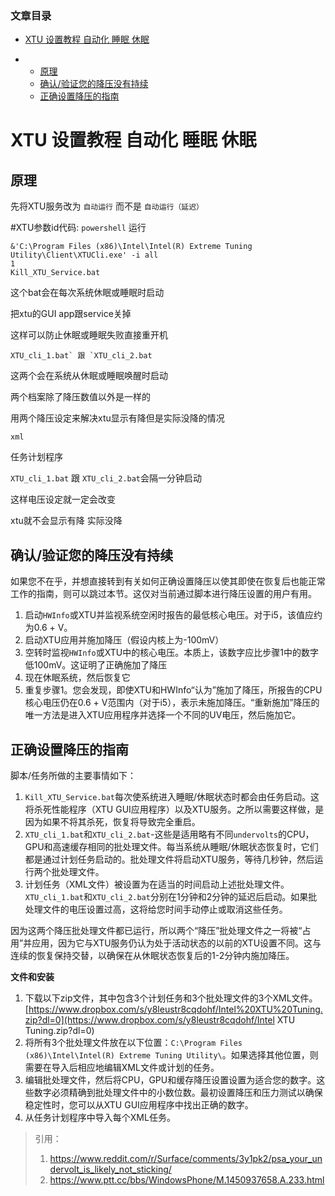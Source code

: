 ### 文章目录

- [XTU 设置教程 自动化 睡眠 休眠](https://blog.csdn.net/qq_43041976/article/details/104087965#XTU_____2)

- - [原理](https://blog.csdn.net/qq_43041976/article/details/104087965#_3)
  - [确认/验证您的降压没有持续](https://blog.csdn.net/qq_43041976/article/details/104087965#_38)
  - [正确设置降压的指南](https://blog.csdn.net/qq_43041976/article/details/104087965#_48)



# XTU 设置教程 自动化 睡眠 休眠

## 原理

先将XTU服务改为 `自动运行` 而不是 `自动运行（延迟）`

\#XTU参数id代码: `powershell` 运行

```shell
&'C:\Program Files (x86)\Intel\Intel(R) Extreme Tuning Utility\Client\XTUCli.exe' -i all
1
Kill_XTU_Service.bat
```

这个bat会在每次系统休眠或睡眠时启动

把xtu的GUI app跟service关掉

这样可以防止休眠或睡眠失败直接重开机

```
XTU_cli_1.bat` 跟 `XTU_cli_2.bat
```

这两个会在系统从休眠或睡眠唤醒时启动

两个档案除了降压数值以外是一样的

用两个降压设定来解决xtu显示有降但是实际没降的情况

`xml`

任务计划程序

`XTU_cli_1.bat` 跟 `XTU_cli_2.bat`会隔一分钟启动

这样电压设定就一定会改变

xtu就不会显示有降 实际没降

## 确认/验证您的降压没有持续

如果您不在乎，并想直接转到有关如何正确设置降压以使其即使在恢复后也能正常工作的指南，则可以跳过本节。这仅对当前通过脚本进行降压设置的用户有用。

1. 启动`HWInfo`或XTU并监视系统空闲时报告的最低核心电压。对于i5，该值应约为0.6 + V。
2. 启动XTU应用并施加降压（假设内核上为-100mV）
3. 空转时监视`HWInfo`或XTU中的核心电压。本质上，该数字应比步骤1中的数字低100mV。这证明了正确施加了降压
4. 现在休眠系统，然后恢复它
5. 重复步骤1。您会发现，即使XTU和HWInfo“认为”施加了降压，所报告的CPU核心电压仍在0.6 + V范围内（对于i5），表示未施加降压。“重新施加”降压的唯一方法是进入XTU应用程序并选择一个不同的UV电压，然后施加它。

## 正确设置降压的指南

脚本/任务所做的主要事情如下：

1. `Kill_XTU_Service.bat`每次使系统进入睡眠/休眠状态时都会由任务启动。这将杀死性能程序（XTU GUI应用程序）以及XTU服务。之所以需要这样做，是因为如果不将其杀死，恢复将导致完全重启。
2. `XTU_cli_1.bat`和`XTU_cli_2.bat`-这些是适用略有不同`undervolts`的CPU，GPU和高速缓存相同的批处理文件。每当系统从睡眠/休眠状态恢复时，它们都是通过计划任务启动的。批处理文件将启动XTU服务，等待几秒钟，然后运行两个批处理文件。
3. 计划任务（XML文件）被设置为在适当的时间启动上述批处理文件。`XTU_cli_1.bat`和`XTU_cli_2.bat`分别在1分钟和2分钟的延迟后启动。如果批处理文件的电压设置过高，这将给您时间手动停止或取消这些任务。

因为这两个降压批处理文件都已运行，所以两个“降压”批处理文件之一将被“占用”并应用，因为它与XTU服务仍认为处于活动状态的以前的XTU设置不同。这与连续的恢复保持交替，以确保在从休眠状态恢复后的1-2分钟内施加降压。

**文件和安装**

1. 下载以下zip文件，其中包含3个计划任务和3个批处理文件的3个XML文件。[https://www.dropbox.com/s/y8leustr8cqdohf/Intel%20XTU%20Tuning.zip?dl=0](https://www.dropbox.com/s/y8leustr8cqdohf/Intel XTU Tuning.zip?dl=0)
2. 将所有3个批处理文件放在以下位置：`C:\Program Files (x86)\Intel\Intel(R) Extreme Tuning Utility\`。如果选择其他位置，则需要在导入后相应地编辑XML文件或计划的任务。
3. 编辑批处理文件，然后将CPU，GPU和缓存降压设置设置为适合您的数字。这些数字必须精确到批处理文件中的小数位数。最初设置降压和压力测试以确保稳定性时，您可以从XTU GUI应用程序中找出正确的数字。
4. 从任务计划程序中导入每个XML任务。

> 引用：
>
> 1. https://www.reddit.com/r/Surface/comments/3y1pk2/psa_your_undervolt_is_likely_not_sticking/
> 2. https://www.ptt.cc/bbs/WindowsPhone/M.1450937658.A.233.html

 